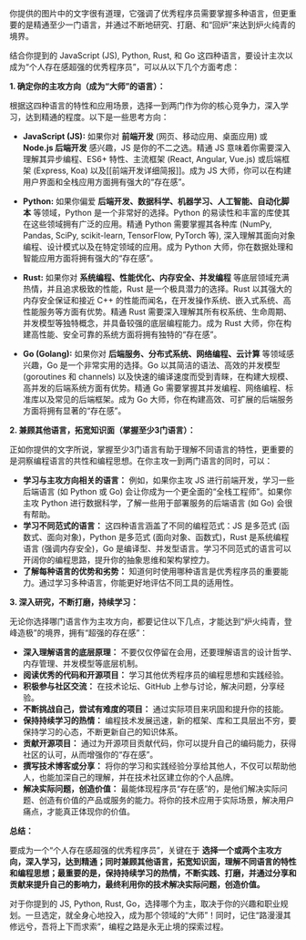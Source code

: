 你提供的图片中的文字很有道理，它强调了优秀程序员需要掌握多种语言，但更重要的是精通至少一门语言，并通过不断地研究、打磨、和“回炉”来达到炉火纯青的境界。

结合你提到的 JavaScript (JS), Python, Rust, 和 Go 这四种语言，要设计主次以成为“个人存在感超强的优秀程序员”，可以从以下几个方面考虑：

**1. 确定你的主攻方向（成为“大师”的语言）：**

根据这四种语言的特性和应用场景，选择一到两门作为你的核心竞争力，深入学习，达到精通的程度。以下是一些思考方向：

- **JavaScript (JS):** 如果你对 **前端开发** (网页、移动应用、桌面应用) 或 **Node.js 后端开发** 感兴趣，JS 是你的不二之选。精通 JS 意味着你需要深入理解其异步编程、ES6+ 特性、主流框架 (React, Angular, Vue.js) 或后端框架 (Express, Koa) 以及[[前端开发详细简报]]。成为 JS 大师，你可以在构建用户界面和全栈应用方面拥有强大的“存在感”。
    
- **Python:** 如果你偏爱 **后端开发、数据科学、机器学习、人工智能、自动化脚本** 等领域，Python 是一个非常好的选择。Python 的易读性和丰富的库使其在这些领域拥有广泛的应用。精通 Python 需要掌握其各种库 (NumPy, Pandas, SciPy, scikit-learn, TensorFlow, PyTorch 等), 深入理解其面向对象编程、设计模式以及在特定领域的应用。成为 Python 大师，你在数据处理和智能应用方面将拥有强大的“存在感”。
    
- **Rust:** 如果你对 **系统编程、性能优化、内存安全、并发编程** 等底层领域充满热情，并且追求极致的性能，Rust 是一个极具潜力的选择。Rust 以其强大的内存安全保证和接近 C++ 的性能而闻名，在开发操作系统、嵌入式系统、高性能服务等方面有优势。精通 Rust 需要深入理解其所有权系统、生命周期、并发模型等独特概念，并具备较强的底层编程能力。成为 Rust 大师，你在构建高性能、安全可靠的系统方面将拥有独特的“存在感”。
    
- **Go (Golang):** 如果你对 **后端服务、分布式系统、网络编程、云计算** 等领域感兴趣，Go 是一个非常实用的选择。Go 以其简洁的语法、高效的并发模型 (goroutines 和 channels) 以及快速的编译速度而受到青睐，在构建大规模、高并发的后端系统方面有优势。精通 Go 需要掌握其并发编程、网络编程、标准库以及常见的后端框架。成为 Go 大师，你在构建高效、可扩展的后端服务方面将拥有显著的“存在感”。
    

**2. 兼顾其他语言，拓宽知识面（掌握至少3门语言）：**

正如你提供的文字所说，掌握至少3门语言有助于理解不同语言的特性，更重要的是洞察编程语言的共性和编程思想。在你主攻一到两门语言的同时，可以：

- **学习与主攻方向相关的语言：** 例如，如果你主攻 JS 进行前端开发，学习一些后端语言 (如 Python 或 Go) 会让你成为一个更全面的“全栈工程师”。如果你主攻 Python 进行数据科学，了解一些用于部署服务的后端语言 (如 Go) 会很有帮助。
- **学习不同范式的语言：** 这四种语言涵盖了不同的编程范式：JS 是多范式 (函数式、面向对象)，Python 是多范式 (面向对象、函数式)，Rust 是系统编程语言 (强调内存安全)，Go 是编译型、并发型语言。学习不同范式的语言可以开阔你的编程思路，提升你的抽象思维和架构掌控力。
- **了解每种语言的优势和劣势：** 知道何时使用哪种语言是优秀程序员的重要能力。通过学习多种语言，你能更好地评估不同工具的适用性。

**3. 深入研究，不断打磨，持续学习：**

无论你选择哪门语言作为主攻方向，都要记住以下几点，才能达到“炉火纯青，登峰造极”的境界，拥有“超强的存在感”：

- **深入理解语言的底层原理：** 不要仅仅停留在会用，还要理解语言的设计哲学、内存管理、并发模型等底层机制。
- **阅读优秀的代码和开源项目：** 学习其他优秀程序员的编程思想和实践经验。
- **积极参与社区交流：** 在技术论坛、GitHub 上参与讨论，解决问题，分享经验。
- **不断挑战自己，尝试有难度的项目：** 通过实际项目来巩固和提升你的技能。
- **保持持续学习的热情：** 编程技术发展迅速，新的框架、库和工具层出不穷，要保持学习的心态，不断更新自己的知识体系。
- **贡献开源项目：** 通过为开源项目贡献代码，你可以提升自己的编码能力，获得社区的认可，从而增强你的“存在感”。
- **撰写技术博客或分享：** 将你的学习和实践经验分享给其他人，不仅可以帮助他人，也能加深自己的理解，并在技术社区建立你的个人品牌。
- **解决实际问题，创造价值：** 最能体现程序员“存在感”的，是他们解决实际问题、创造有价值的产品或服务的能力。将你的技术应用于实际场景，解决用户痛点，才能真正体现你的价值。

**总结：**

要成为一个“个人存在感超强的优秀程序员”，关键在于 **选择一个或两个主攻方向，深入学习，达到精通；同时兼顾其他语言，拓宽知识面，理解不同语言的特性和编程思想；最重要的是，保持持续学习的热情，不断实践、打磨，并通过分享和贡献来提升自己的影响力，最终利用你的技术解决实际问题，创造价值。**

对于你提到的 JS, Python, Rust, Go，选择哪个为主，取决于你的兴趣和职业规划。一旦选定，就全身心地投入，成为那个领域的“大师”！同时，记住“路漫漫其修远兮，吾将上下而求索”，编程之路是永无止境的探索过程。